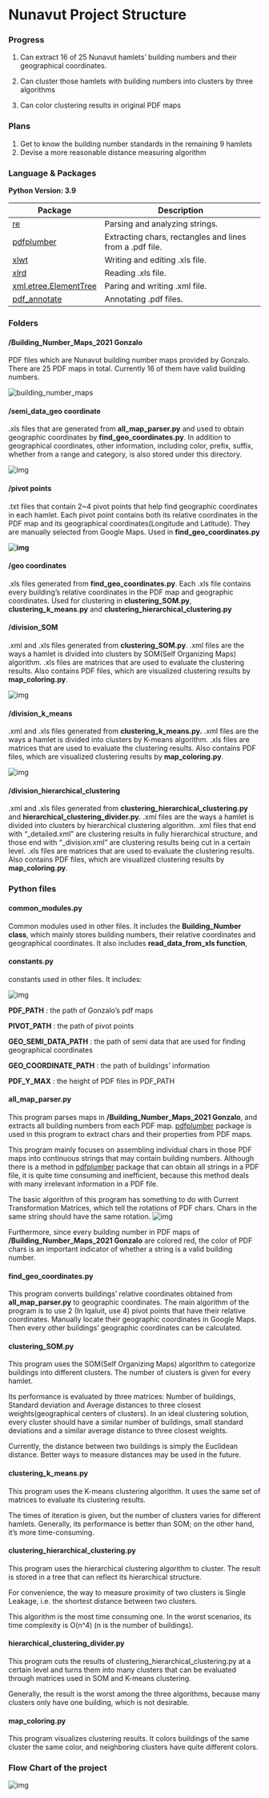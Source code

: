 # Nunavut Project Structure

### Progress

1. Can extract 16 of 25 Nunavut hamlets’ building numbers and their geographical coordinates.

2. Can cluster those hamlets with building numbers into clusters by three algorithms

3. Can color clustering results in original PDF maps 

### Plans

1. Get to know the building number standards in the remaining 9 hamlets
2. Devise a more reasonable distance measuring algorithm

### Language & Packages

**Python Version: 3.9**

| Package                                                      | Description                                              |
| ------------------------------------------------------------ | -------------------------------------------------------- |
| [re](https://docs.python.org/3/library/re.html)              | Parsing and analyzing strings.                           |
| [pdfplumber](https://pypi.org/project/pdfplumber/)           | Extracting chars, rectangles and lines from a .pdf file. |
| [xlwt](https://xlwt.readthedocs.io/en/latest/)               | Writing and editing .xls file.                           |
| [xlrd](https://xlrd.readthedocs.io/en/latest/)               | Reading .xls file.                                       |
| [xml.etree.ElementTree](https://docs.python.org/3/library/xml.etree.elementtree.html) | Paring and writing .xml file.                            |
| [pdf_annotate](https://github.com/plangrid/pdf-annotate)     | Annotating .pdf files.                                   |

### Folders

#### /Building_Number_Maps_2021 Gonzalo

PDF files which are Nunavut building number maps provided by Gonzalo. There are 25 PDF maps in total. Currently 16 of them have valid building numbers. 

![building_number_maps](./resources/building_number_maps.png)

#### /semi_data_geo coordinate

.xls files that are generated from **all_map_parser.py** and used to obtain geographic coordinates by **find_geo_coordinates.py**. In addition to geographical coordinates, other information, including color, prefix, suffix, whether from a range and category, is also stored under this directory.

![img](./resources/semi_data_geo.png)

#### /pivot points

.txt files that contain 2~4 pivot points that help find geographic coordinates in each hamlet. Each pivot point contains both its relative coordinates in the PDF map and its geographical coordinates(Longitude and Latitude). They are manually selected from Google Maps. Used in **find_geo_coordinates.py**

**![img](./resources/pivot_points.png)**

#### /geo coordinates

.xls files generated from **find_geo_coordinates.py**. Each .xls file contains every building’s relative coordinates in the PDF map and geographic coordinates. Used for clustering in **clustering_SOM.py**, **clustering_k_means.py** and **clustering_hierarchical_clustering.py**

#### /division_SOM

.xml and .xls files generated from **clustering_SOM.py**. .xml files are the ways a hamlet is divided into clusters by SOM(Self Organizing Maps) algorithm. .xls files are matrices that are used to evaluate the clustering results. Also contains PDF files, which are visualized clustering results by **map_coloring.py**.

![img](./resources/SOM.png)

#### /division_k_means

.xml and .xls files generated from **clustering_k_means.py.** .xml files are the ways a hamlet is divided into clusters by K-means algorithm. .xls files are matrices that are used to evaluate the clustering results. Also contains PDF files, which are visualized clustering results by **map_coloring.py**.

 

![img](./resources/k_means.png)

 

#### /division_hierarchical_clustering

.xml and .xls files generated from **clustering_hierarchical_clustering.py** and **hierarchical_clustering_divider.py.** .xml files are the ways a hamlet is divided into clusters by hierarchical clustering algorithm. .xml files that end with “_detailed.xml” are clustering results in fully hierarchical structure, and those end with “_division.xml” are clustering results being cut in a certain level. .xls files are matrices that are used to evaluate the clustering results. Also contains PDF files, which are visualized clustering results by **map_coloring.py**. 

### Python files

#### common_modules.py

Common modules used in other files. It includes the **Building_Number class**, which mainly stores building numbers, their relative coordinates and geographical coordinates. It also includes **read_data_from_xls function**, 

#### constants.py

constants used in other files. It includes:

![img](./resources/py_constants.png)

**PDF_PATH** : the path of Gonzalo’s pdf maps

**PIVOT_PATH** : the path of pivot points

**GEO_SEMI_DATA_PATH** : the path of semi data that are used for finding geographical coordinates

**GEO_COORDINATE_PATH** : the path of buildings’ information

**PDF_Y_MAX** : the height of PDF files in PDF_PATH

#### all_map_parser.py

This program parses maps in **/Building_Number_Maps_2021 Gonzalo**, and extracts all building numbers from each PDF map. [pdfplumber](https://pypi.org/project/pdfplumber/) package is used in this program to extract chars and their properties from PDF maps. 

This program mainly focuses on assembling individual chars in those PDF maps into continuous strings that may contain building numbers. Although there is a method in [pdfplumber](https://pypi.org/project/pdfplumber/) package that can obtain all strings in a PDF file, it is quite time consuming and inefficient, because this method deals with many irrelevant information in a PDF file. 

The basic algorithm of this program has something to do with Current Transformation Matrices, which tell the rotations of PDF chars. Chars in the same string should have the same rotation. ![img](./resources/py_all_map_parser.png)

 

Furthermore, since every building number in PDF maps of **/Building_Number_Maps_2021 Gonzalo** are colored red, the color of PDF chars is an important indicator of whether a string is a valid building number. 

#### find_geo_coordinates.py

This program converts buildings’ relative coordinates obtained from **all_map_parser.py** to geographic coordinates. The main algorithm of the program is to use 2 (In Iqaluit, use 4) pivot points that have their relative coordinates. Manually locate their geographic coordinates in Google Maps. Then every other buildings’ geographic coordinates can be calculated.

#### clustering_SOM.py

This program uses the SOM(Self Organizing Maps) algorithm to categorize buildings into different clusters. The number of clusters is given for every hamlet. 

Its performance is evaluated by three matrices: Number of buildings, Standard deviation and Average distances to three closest weights(geographical centers of clusters). In an ideal clustering solution, every cluster should have a similar number of buildings, small standard deviations and a similar average distance to three closest weights. 

Currently, the distance between two buildings is simply the Euclidean distance. Better ways to measure distances may be used in the future. 

#### clustering_k_means.py

This program uses the K-means clustering algorithm. It uses the same set of matrices to evaluate its clustering results.

The times of iteration is given, but the number of clusters varies for different hamlets. Generally, its performance is better than SOM; on the other hand, it’s more time-consuming.

#### clustering_hierarchical_clustering.py

This program uses the hierarchical clustering algorithm to cluster. The result is stored in a tree that can reflect its hierarchical structure. 

For convenience, the way to measure proximity of two clusters is Single Leakage, i.e. the shortest distance between two clusters. 

This algorithm is the most time consuming one. In the worst scenarios, its time complexity is O(n^4) (n is the number of buildings).

#### hierarchical_clustering_divider.py

This program cuts the results of clustering_hierarchical_clustering.py at a certain level and turns them into many clusters that can be evaluated through matrices used in SOM and K-means clustering. 

Generally, the result is the worst among the three algorithms, because many clusters only have one building, which is not desirable. 

#### map_coloring.py

This program visualizes clustering results. It colors buildings of the same cluster the same color, and neighboring clusters have quite different colors. 

### Flow Chart of the project

![img](./resources/flow_chart.png)

 